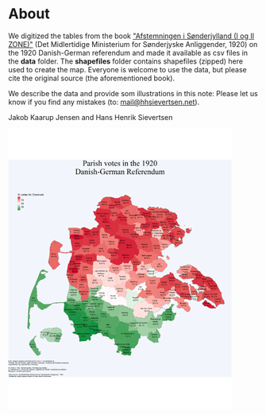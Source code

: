 # About
We digitized the tables from the book ["Afstemningen i Sønderjylland (I og II ZONE)"](https://www.kb.dk/e-mat/ww1/114028018322.pdf) (Det Midlertidige Ministerium for Sønderjyske Anliggender, 1920) on the  1920 Danish-German referendum and made it available as csv files in the **data** folder. The **shapefiles** folder contains shapefiles (zipped) here used to create the map.  Everyone is welcome to use the data, but please cite the original source (the aforementioned book). 

We describe the data and provide som illustrations in this note:
Please let us know if you find any mistakes (to: [mail@hhsievertsen.net](mail@hhsievertsen.net)).

Jakob Kaarup Jensen and Hans Henrik Sievertsen 


<img src="map.png" alt="Minimum Wage Plot" width="450">
